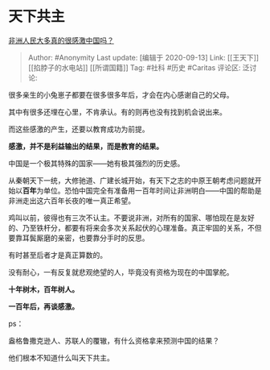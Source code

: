 # 天下共主
[非洲人民大多真的很感激中国吗？](https://www.zhihu.com/question/264449909/answer/1459850863)

> Author: #Anonymity
> Last update: [编辑于 2020-09-13]
> Link: [[王天下]] [[掐脖子的水电站]] [[所谓国籍]]
> Tag: #社科 #历史 #Caritas
> 评论区:
> 泛讨论:

很多亲生的小兔崽子都要在很多很多年后，才会在内心感谢自己的父母。

其中有很多还埋在心里，不肯承认。有的则再也没有找到机会说出来。

而这些感激的产生，还要以教育成功为前提。

**感激，并不是利益输出的结果，而是教育的结果。**

中国是一个极其特殊的国家——她有极其强烈的历史感。

从秦朝天下一统，大修驰道、广建长城开始，有天下之志的中原王朝考虑问题就开始以**百年**为单位。恐怕中国完全有准备用一百年时间让非洲明白——中国的帮助是非洲走出这六百年长夜的唯一真正希望。

鸡叫以前，彼得也有三次不认主。不要说非洲，对所有的国家、哪怕现在是友好的、乃至铁杆分，都要有将来会多次关系起伏的心理准备。真正牢固的关系，不但要靠耳鬓厮磨的亲密，也要靠分手时的反思。

有时甚至后者才是真正算数的。

没有耐心，一有反复就悲观绝望的人，毕竟没有资格为现在的中国掌舵。

**十年树木，百年树人。**

**一百年后，再谈感激。**

ps：

盎格鲁撒克逊人、苏联人的覆辙，有什么资格拿来预测中国的结果？

他们根本不知道什么叫天下共主。

